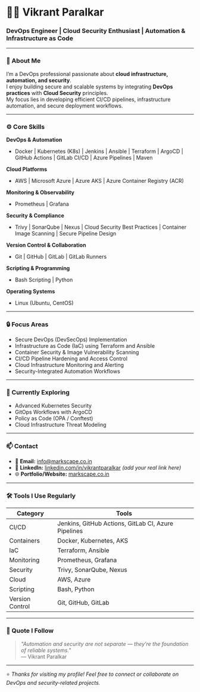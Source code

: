 # 👨‍💻 Vikrant Paralkar

### DevOps Engineer | Cloud Security Enthusiast | Automation & Infrastructure as Code

---

### 👋 About Me
I’m a DevOps professional passionate about **cloud infrastructure, automation, and security**.  
I enjoy building secure and scalable systems by integrating **DevOps practices** with **Cloud Security** principles.  
My focus lies in developing efficient CI/CD pipelines, infrastructure automation, and secure deployment workflows.

---

### ⚙️ Core Skills

**DevOps & Automation**
- Docker | Kubernetes (K8s) | Jenkins | Ansible | Terraform | ArgoCD | GitHub Actions | GitLab CI/CD | Azure Pipelines | Maven

**Cloud Platforms**
- AWS | Microsoft Azure | Azure AKS | Azure Container Registry (ACR)

**Monitoring & Observability**
- Prometheus | Grafana

**Security & Compliance**
- Trivy | SonarQube | Nexus | Cloud Security Best Practices | Container Image Scanning | Secure Pipeline Design

**Version Control & Collaboration**
- Git | GitHub | GitLab | GitLab Runners

**Scripting & Programming**
- Bash Scripting | Python

**Operating Systems**
- Linux (Ubuntu, CentOS)

---

### 🔒 Focus Areas

- Secure DevOps (DevSecOps) Implementation  
- Infrastructure as Code (IaC) using Terraform and Ansible  
- Container Security & Image Vulnerability Scanning  
- CI/CD Pipeline Hardening and Access Control  
- Cloud Infrastructure Monitoring and Alerting  
- Security-Integrated Automation Workflows  

---

### 🧠 Currently Exploring

- Advanced Kubernetes Security  
- GitOps Workflows with ArgoCD  
- Policy as Code (OPA / Conftest)  
- Cloud Infrastructure Threat Modeling  

---

### 📫 Contact

- 📧 **Email:** [info@markscape.co.in](mailto:info@markscape.co.in)
- 💼 **LinkedIn:** [linkedin.com/in/vikrantparalkar](#) *(add your real link here)*
- 🌐 **Portfolio/Website:** [markscape.co.in](https://markscape.co.in)

---

### 🛠️ Tools I Use Regularly
| Category | Tools |
|-----------|-------|
| CI/CD | Jenkins, GitHub Actions, GitLab CI, Azure Pipelines |
| Containers | Docker, Kubernetes, AKS |
| IaC | Terraform, Ansible |
| Monitoring | Prometheus, Grafana |
| Security | Trivy, SonarQube, Nexus |
| Cloud | AWS, Azure |
| Scripting | Bash, Python |
| Version Control | Git, GitHub, GitLab |

---

### 📌 Quote I Follow

> *"Automation and security are not separate — they’re the foundation of reliable systems."*  
> — Vikrant Paralkar

---

⭐ *Thanks for visiting my profile! Feel free to connect or collaborate on DevOps and security-related projects.*

